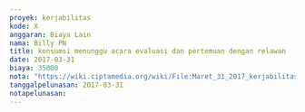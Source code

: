 ```yaml
---
proyek: kerjabilitas
kode: X
anggaran: Biaya Lain
nama: Billy PN
title: konsumsi menunggu acara evaluasi dan pertemuan dengan relawan
date: 2017-03-31
biaya: 35000
nota: "https://wiki.ciptamedia.org/wiki/File:Maret_31_2017_kerjabilitas_X_konsumsi_evaluasi_billy.jpg"
tanggalpelunasan: 2017-03-31
notapelunasan:
---
```

